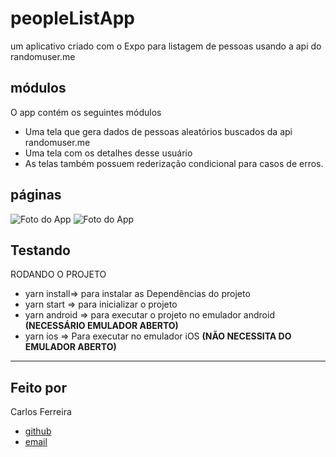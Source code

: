 # peopleListApp
um aplicativo criado com o Expo para listagem de pessoas usando a api do randomuser.me

## módulos

O app contém os seguintes módulos

* Uma tela que gera dados de pessoas aleatórios buscados da api randomuser.me
* Uma tela com os detalhes desse usuário
* As telas também possuem rederização condicional para casos de erros.

## páginas
![Foto do App](https://github.com/CarlosSTS/peopleListApp/blob/master/gifProject.gif)
![Foto do App](https://github.com/CarlosSTS/peopleListApp/blob/master/imageProject.jpg)

## Testando
RODANDO O PROJETO
* yarn install=>  para instalar as  Dependências do projeto
* yarn start => para inicializar o projeto
* yarn android => para executar o projeto no emulador android
**(NECESSÁRIO EMULADOR ABERTO)**
* yarn ios => Para executar no emulador iOS
**(NÃO NECESSITA DO EMULADOR ABERTO)**

****

## Feito por

Carlos Ferreira
* [github](https://www.github.com/CarlosSTS)
* [email](https://carlossts826@gmail.com)
